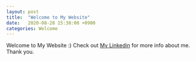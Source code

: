 ```yaml
---
layout: post
title:  "Welcome to My Website"
date:   2020-08-28 15:38:00 +0900
categories: Welcome
---
```


Welcome to My Website :)
Check out [My Linkedin][Jenny-Linkedin] for more info about me. Thank you.

[Jenny-Linkedin]: https://www.linkedin.com/in/yujinjang/

